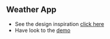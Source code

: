 ## Weather App

- See the design inspiration [click here](https://dribbble.com/shots/18425258-Srawana-Weather-Dashboard-Design)
- Have look to the [demo](https://mohamedalosaili.github.io/weather-app/)
